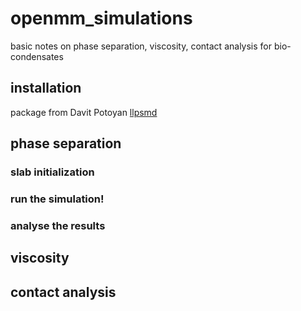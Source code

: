 # openmm_simulations
basic notes on phase separation, viscosity, contact analysis for bio-condensates

## installation
package from Davit Potoyan [llpsmd](https://github.com/PotoyanGroup/llpsmd)

## phase separation

### slab initialization

### run the simulation!

### analyse the results

## viscosity

## contact analysis
